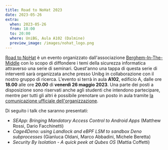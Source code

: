 ```yaml
---
title: Road to NoHat 2023
date: 2023-05-26
extra:
  when: 2023-05-26
  from: 18:00
  to: 20:00
  where: UniBG, Aula A102 (Dalmine)
  preview_image: /images/nohat_logo.png
---
```


[Road to NoHat](https://www.hacklabg.net/convegni/road-to-no-hat-tappa-unibg/)
è un evento organizzato dall'associazione [Berghem-In-The-Middle](https://www.hacklabg.net/)
con lo scopo di diffondere i temi della sicurezza
informatica attraverso una serie di seminari. Quest'anno una tappa di questa
serie di interventi sarà organizzata anche presso Unibg in  collaborazione
con il nostro gruppo di ricerca. L'evento si terrà in aula **A102**, edificio
A,  dalle ore **18.00** alle ore **20.00** di **venerdì 26 maggio 2023**.
Una parte dei posti a disposizione sono riservati anche agli studenti che
intendono partecipare, mentre per tutti gli  altri è possibile prenotare un
posto in aula tramite
[la comunicazione ufficiale  dell'organizzazione](https://www.hacklabg.net/convegni/road-to-no-hat-tappa-unibg/).

Di seguito i talk che saranno presentati:
- *SEApp: Bringing Mandatory Access Control to Android Apps* (Matthew Rossi, Dario Facchinetti)
- *Cage4Deno: using Landlock and eBPF LSM to sandbox Deno subprocesses* (Gianluca Oldani, Marco Abbadini, Michele Beretta)
- *Security By Isolation - A quick peek at Qubes OS* (Mattia Coffetti) 

<!-- more -->
